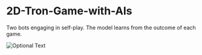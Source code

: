 # 2D-Tron-Game-with-AIs

Two bots engaging in self-play. The model learns from the outcome of each game.

![Optional Text](https://github.com/kylanoneal/2D-Tron-Game-with-AIs/assets/53407400/787283f5-686e-4618-8eaa-9d9367d02798)
